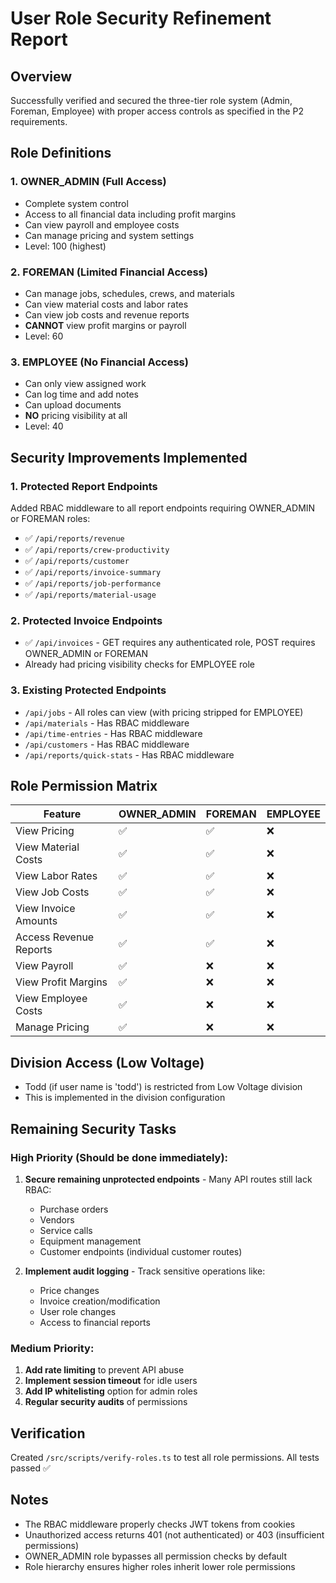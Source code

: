 # User Role Security Refinement Report

## Overview
Successfully verified and secured the three-tier role system (Admin, Foreman, Employee) with proper access controls as specified in the P2 requirements.

## Role Definitions

### 1. **OWNER_ADMIN** (Full Access)
- Complete system control
- Access to all financial data including profit margins
- Can view payroll and employee costs  
- Can manage pricing and system settings
- Level: 100 (highest)

### 2. **FOREMAN** (Limited Financial Access)
- Can manage jobs, schedules, crews, and materials
- Can view material costs and labor rates
- Can view job costs and revenue reports
- **CANNOT** view profit margins or payroll
- Level: 60

### 3. **EMPLOYEE** (No Financial Access)
- Can only view assigned work
- Can log time and add notes
- Can upload documents
- **NO** pricing visibility at all
- Level: 40

## Security Improvements Implemented

### 1. Protected Report Endpoints
Added RBAC middleware to all report endpoints requiring OWNER_ADMIN or FOREMAN roles:
- ✅ `/api/reports/revenue`
- ✅ `/api/reports/crew-productivity`
- ✅ `/api/reports/customer`
- ✅ `/api/reports/invoice-summary`
- ✅ `/api/reports/job-performance`
- ✅ `/api/reports/material-usage`

### 2. Protected Invoice Endpoints
- ✅ `/api/invoices` - GET requires any authenticated role, POST requires OWNER_ADMIN or FOREMAN
- Already had pricing visibility checks for EMPLOYEE role

### 3. Existing Protected Endpoints
- `/api/jobs` - All roles can view (with pricing stripped for EMPLOYEE)
- `/api/materials` - Has RBAC middleware
- `/api/time-entries` - Has RBAC middleware
- `/api/customers` - Has RBAC middleware
- `/api/reports/quick-stats` - Has RBAC middleware

## Role Permission Matrix

| Feature | OWNER_ADMIN | FOREMAN | EMPLOYEE |
|---------|-------------|---------|----------|
| View Pricing | ✅ | ✅ | ❌ |
| View Material Costs | ✅ | ✅ | ❌ |
| View Labor Rates | ✅ | ✅ | ❌ |
| View Job Costs | ✅ | ✅ | ❌ |
| View Invoice Amounts | ✅ | ✅ | ❌ |
| Access Revenue Reports | ✅ | ✅ | ❌ |
| View Payroll | ✅ | ❌ | ❌ |
| View Profit Margins | ✅ | ❌ | ❌ |
| View Employee Costs | ✅ | ❌ | ❌ |
| Manage Pricing | ✅ | ❌ | ❌ |

## Division Access (Low Voltage)
- Todd (if user name is 'todd') is restricted from Low Voltage division
- This is implemented in the division configuration

## Remaining Security Tasks

### High Priority (Should be done immediately):
1. **Secure remaining unprotected endpoints** - Many API routes still lack RBAC:
   - Purchase orders
   - Vendors
   - Service calls
   - Equipment management
   - Customer endpoints (individual customer routes)

2. **Implement audit logging** - Track sensitive operations like:
   - Price changes
   - Invoice creation/modification
   - User role changes
   - Access to financial reports

### Medium Priority:
1. **Add rate limiting** to prevent API abuse
2. **Implement session timeout** for idle users
3. **Add IP whitelisting** option for admin roles
4. **Regular security audits** of permissions

## Verification
Created `/src/scripts/verify-roles.ts` to test all role permissions. All tests passed ✅

## Notes
- The RBAC middleware properly checks JWT tokens from cookies
- Unauthorized access returns 401 (not authenticated) or 403 (insufficient permissions)
- OWNER_ADMIN role bypasses all permission checks by default
- Role hierarchy ensures higher roles inherit lower role permissions